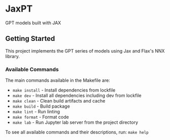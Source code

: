# JaxPT
GPT models built with JAX

## Getting Started 

This project implements the GPT series of models using Jax and Flax's NNX library.

### Available Commands

The main commands available in the Makefile are:

- `make install` - Install dependencies from lockfile
- `make dev` - Install all dependencies including dev from lockfile
- `make clean` - Clean build artifacts and cache
- `make build` - Build package
- `make lint` - Run linting
- `make format` - Format code
- `make lab` - Run Jupyter lab server from the project directory

To see all available commands and their descriptions, run: `make help`




